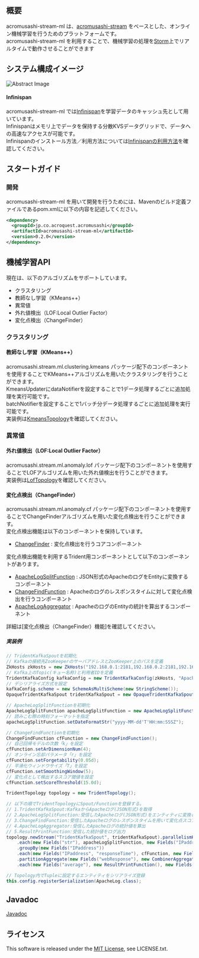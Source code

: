## 概要
acromusashi-stream-ml は、[acromusashi-stream](https://github.com/acromusashi/acromusashi-stream) をベースとした、オンライン機械学習を行うためのプラットフォームです。  
acromusashi-stream-ml を利用することで、機械学習の処理を[Storm](http://storm-project.net/)上でリアルタイムで動作させることができます

## システム構成イメージ
![Abstract Image](http://acromusashi.github.io/acromusashi-stream-ml/images/MlAbstract.png)

#### Infinispan
acromusashi-stream-ml では[Infinispan](http://infinispan.org/)を学習データのキャッシュ先として用いています。  
Infinispanはメモリ上でデータを保持する分散KVSデータグリッドで、データへの高速なアクセスが可能です。  
Infinispanのインストール方法／利用方法については[Infinispanの利用方法](https://github.com/acromusashi/acromusashi-stream-example/wiki/Infinispan-Usage)を確認してください。  

## スタートガイド

### 開発
acromusashi-stream-ml を用いて開発を行うためには、Mavenのビルド定義ファイルであるpom.xmlに以下の内容を記述してください。
```xml
<dependency>
  <groupId>jp.co.acroquest.acromusashi</groupId>
  <artifactId>acromusashi-stream-ml</artifactId>
  <version>0.2.0</version>
</dependency>
``` 

## 機械学習API

現在は、以下のアルゴリズムをサポートしています。

- クラスタリング
 - 教師なし学習（KMeans++）
- 異常値
 - 外れ値検出（LOF:Local Outlier Factor）
 - 変化点検出（ChangeFinder）

### クラスタリング

#### 教師なし学習（KMeans++）
acromusashi.stream.ml.clustering.kmeans パッケージ配下のコンポーネントを使用することでKMeans++アルゴリズムを用いたクラスタリングを行うことができます。  
KmeansUpdaterにdataNotifierを設定することで1データ処理するごとに追加処理を実行可能です。  
batchNotifierを設定することで1バッチ分データ処理するごとに追加処理を実行可能です。   
実装例は[KmeansTopology](https://github.com/acromusashi/acromusashi-stream-example/blob/master/src/main/java/acromusashi/stream/example/ml/topology/KmeansTopology.java)を確認してください。  

### 異常値

#### 外れ値検出（LOF:Local Outlier Factor）
acromusashi.stream.ml.anomaly.lof パッケージ配下のコンポーネントを使用することでLOFアルゴリズムを用いた外れ値検出を行うことができます。  
実装例は[LofTopology](https://github.com/acromusashi/acromusashi-stream-example/blob/master/src/main/java/acromusashi/stream/example/ml/topology/LofTopology.java)を確認してください。

#### 変化点検出（ChangeFinder）
acromusashi.stream.ml.anomaly.cf パッケージ配下のコンポーネントを使用することでChangeFinderアルゴリズムを用いた変化点検出を行うことができます。  
変化点検出機能は以下のコンポーネントを保持しています。  
- [ChangeFinder](./src/main/java/acromusashi/stream/ml/anomaly/cf/ChangeFinder.java) : 変化点検出を行うコアコンポーネント  

変化点検出機能を利用するTrident用コンポーネントとして以下のコンポーネントがあります。
- [ApacheLogSplitFunction](./src/main/java/acromusashi/stream/ml/loganalyze/ApacheLogSplitFunction.java) : JSON形式のApacheのログをEntityに変換するコンポーネント  
- [ChangeFindFunction](./src/main/java/acromusashi/stream/ml/loganalyze/ChangeFindFunction.java) : Apacheのログのレスポンスタイムに対して変化点検出を行うコンポーネント  
- [ApacheLogAggregator](./src/main/java/acromusashi/stream/ml/loganalyze/ApacheLogAggregator.java) : ApacheのログのEntityの統計を算出するコンポーネント  

詳細は[変化点検出（ChangeFinder）機能]を確認してください。
##### 実装例
```java
// TridentKafkaSpoutを初期化
// Kafkaの接続先ZooKeeperのサーバアドレスとZooKeeper上のパスを定義
ZkHosts zkHosts = new ZkHosts("192.168.0.1:2181,192.168.0.2:2181,192.168.0.3:2181", "/brokers");
// Kafka上のTopic(キュー名称)と利用者IDを定義
TridentKafkaConfig kafkaConfig = new TridentKafkaConfig(zkHosts, "ApacheLog", "ChangeFindTopology");
// デシリアライズ方式を設定
kafkaConfig.scheme = new SchemeAsMultiScheme(new StringScheme());
OpaqueTridentKafkaSpout tridentKafkaSpout = new OpaqueTridentKafkaSpout(kafkaConfig);

// ApacheLogSplitFunctionを初期化
ApacheLogSplitFunction apacheLogSplitFunction = new ApacheLogSplitFunction();
// 読みこむ際の時刻フォーマットを指定
apacheLogSplitFunction.setDateFormatStr("yyyy-MM-dd'T'HH:mm:SSSZ");

// ChangeFindFunctionを初期化
ChangeFindFunction cfFunction = new ChangeFindFunction();
// 自己回帰モデルの次数「k」を設定
cfFunction.setArDimensionNum(4);
// オンライン忘却パラメータ「r」を設定
cfFunction.setForgetability(0.05d);
// 平滑化ウィンドウサイズ「T」を設定
cfFunction.setSmoothingWindow(5);
// 変化点として検出するスコア閾値を設定
cfFunction.setScoreThreshold(15.0d);

TridentTopology topology = new TridentTopology();

// 以下の順でTridentTopologyにSpout/Functionを登録する。
// 1.TridentKafkaSpout:KafkaからApacheログ(JSON形式)を取得
// 2.ApacheLogSplitFunction:受信したApacheログ(JSON形式)をエンティティに変換し、送信
// 3.ChangeFindFunction:受信したApacheログのレスポンスタイムを用いて変化点スコアを算出
// 4.ApacheLogAggregator:受信したApacheログの統計値を算出
// 5.ResultPrintFunction:受信した統計値をログ出力
topology.newStream("TridentKafkaSpout", tridentKafkaSpout).parallelismHint(parallelism)
    .each(new Fields("str"), apacheLogSplitFunction, new Fields("IPaddress", "responseTime"))
    .groupBy(new Fields("IPaddress"))
    .each(new Fields("IPaddress", "responseTime"), cfFunction, new Fields("webResponse"))
    .partitionAggregate(new Fields("webResponse"), new CombinerAggregatorCombineImpl(new ApacheLogAggregator()), new Fields("average"))
    .each(new Fields("average"), new ResultPrintFunction(), new Fields("count"));

// Topology内でTupleに設定するエンティティをシリアライズ登録
this.config.registerSerialization(ApacheLog.class);
```

## Javadoc
[Javadoc](http://acromusashi.github.io/acromusashi-stream-ml/javadoc-0.2.0/)

## ライセンス
This software is released under the [MIT License](http://choosealicense.com/licenses/mit/), see LICENSE.txt.
